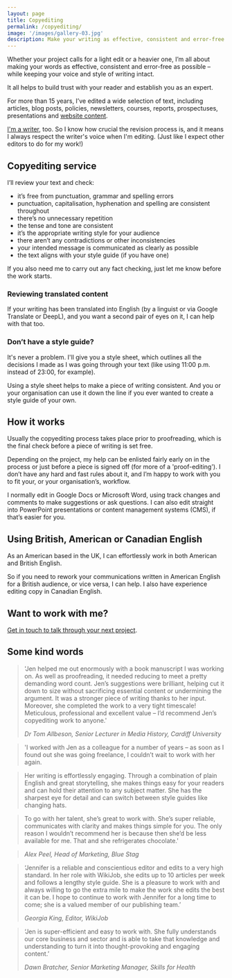 ```yaml
---
layout: page
title: Copyediting
permalink: /copyediting/
image: '/images/gallery-03.jpg'
description: Make your writing as effective, consistent and error-free as possible with my professional copyediting service.
---
```

Whether your project calls for a light edit or a heavier one, I’m all about making your words as effective, consistent and error-free as possible – while keeping your voice and style of writing intact.

It all helps to build trust with your reader and establish you as an expert.

For more than 15 years, I’ve edited a wide selection of text, including articles, blog posts, policies, newsletters, courses, reports, prospectuses, presentations and [website content](/website-editing-and-proofreading).

[I'm a writer](/writing), too. So I know how crucial the revision process is, and it means I always respect the writer's voice when I'm editing. (Just like I expect other editors to do for my work!)

## Copyediting service
I’ll review your text and check:

- it’s free from punctuation, grammar and spelling errors
- punctuation, capitalisation, hyphenation and spelling are consistent throughout
- there’s no unnecessary repetition
- the tense and tone are consistent
- it’s the appropriate writing style for your audience
- there aren’t any contradictions or other inconsistencies
- your intended message is communicated as clearly as possible
- the text aligns with your style guide (if you have one)  

If you also need me to carry out any fact checking, just let me know before the work starts.

### Reviewing translated content
If your writing has been translated into English (by a linguist or via Google Translate or DeepL), and you want a second pair of eyes on it, I can help with that too.

### Don’t have a style guide?
It's never a problem. I'll give you a style sheet, which outlines all the decisions I made as I was going through your text (like using 11:00 p.m. instead of 23:00, for example).

Using a style sheet helps to make a piece of writing consistent. And you or your organisation can use it down the line if you ever wanted to create a style guide of your own.

## How it works
Usually the copyediting process takes place prior to proofreading, which is the final check before a piece of writing is set free.

Depending on the project, my help can be enlisted fairly early on in the process or just before a piece is signed off (for more of a 'proof-editing'). I don’t have any hard and fast rules about it, and I’m happy to work with you to fit your, or your organisation’s, workflow.

I normally edit in Google Docs or Microsoft Word, using track changes and comments to make suggestions or ask questions. I can also edit straight into PowerPoint presentations or content management systems (CMS), if that’s easier for you.

## Using British, American or Canadian English
As an American based in the UK, I can effortlessly work in both American and British English.

So if you need to rework your communications written in American English for a British audience, or vice versa, I can help. I also have experience editing copy in Canadian English.

## Want to work with me?
[Get in touch to talk through your next project](/contact).

## Some kind words

>'Jen helped me out enormously with a book manuscript I was working on. As well as proofreading, it needed reducing to meet a pretty demanding word count. Jen’s suggestions were brilliant, helping cut it down to size without sacrificing essential content or undermining the argument. It was a stronger piece of writing thanks to her input. Moreover, she completed the work to a very tight timescale! Meticulous, professional and excellent value – I’d recommend Jen’s copyediting work to anyone.'
>
><cite>Dr Tom Allbeson, Senior Lecturer in Media History, Cardiff University</cite>

>'I worked with Jen as a colleague for a number of years – as soon as I found out she was going freelance, I couldn’t wait to work with her again.

>Her writing is effortlessly engaging. Through a combination of plain English and great storytelling, she makes things easy for your readers and can hold their attention to any subject matter. She has the sharpest eye for detail and can switch between style guides like changing hats.

>To go with her talent, she’s great to work with. She’s super reliable, communicates with clarity and makes things simple for you. The only reason I wouldn’t recommend her is because then she’d be less available for me. That and she refrigerates chocolate.'

><cite>Alex Peel, Head of Marketing, Blue Stag</cite>

>‘Jennifer is a reliable and conscientious editor and edits to a very high standard. In her role with WikiJob, she edits up to 10 articles per week and follows a lengthy style guide. She is a pleasure to work with and always willing to go the extra mile to make the work she edits the best it can be. I hope to continue to work with Jennifer for a long time to come; she is a valued member of our publishing team.’
>
> <cite>Georgia King, Editor, WikiJob</cite>

>‘Jen is super-efficient and easy to work with. She fully understands our core business and sector and is able to take that knowledge and understanding to turn it into thought-provoking and engaging content.’
>
> <cite>Dawn Bratcher, Senior Marketing Manager, Skills for Health</cite>
